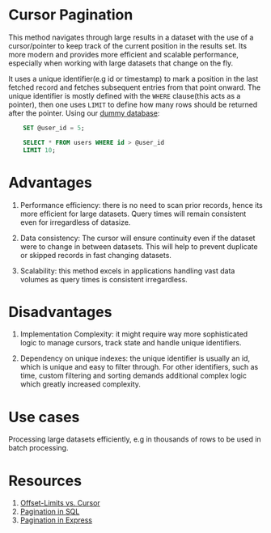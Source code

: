# Cursor Pagination

This method navigates through large results in a dataset with the use of a cursor/pointer to keep track of the current position in the results set. Its more modern and provides more efficient and scalable performance, especially when working with large datasets that change on the fly.

It uses a unique identifier(e.g id or timestamp) to mark a position in the last fetched record and fetches subsequent entries from that point onward. The unique identifier is mostly defined with the `WHERE` clause(this acts as a pointer), then one uses `LIMIT` to define how many rows should be returned after the pointer. Using our [dummy database](./../db.sql):

```sql
    SET @user_id = 5;

    SELECT * FROM users WHERE id > @user_id
    LIMIT 10;
```

# Advantages

1. Performance efficiency: there is no need to scan prior records, hence its more efficient for large datasets. Query times will remain consistent even for irregardless of datasize.

1. Data consistency: The cursor will ensure continuity even if the dataset were to change in between datasets. This will help to prevent duplicate or skipped records in fast changing datasets.

1. Scalability: this method excels in applications handling vast data volumes as query times is consistent irregardless.

# Disadvantages

1. Implementation Complexity: it might require way more sophisticated logic to manage cursors, track state and handle unique identifiers. 

1. Dependency on unique indexes: the unique identifier is usually an id, which is unique and easy to filter through. For other identifiers, such as time, custom filtering and sorting demands additional complex logic which greatly increased complexity.

# Use cases

Processing large datasets efficiently, e.g in thousands of rows to be used in batch processing.

# Resources

1. [Offset-Limits vs. Cursor](https://medium.com/enviame-engineering/sql-database-pagination-methods-offset-limit-vs-cursor-based-af066fb621e5)
1. [Pagination in SQL](https://www.geeksforgeeks.org/sql/pagination-in-sql/)
1. [Pagination in Express](https://medium.com/@pirson/implementing-pagination-in-express-js-with-mysql-5ce4693c05f1)
